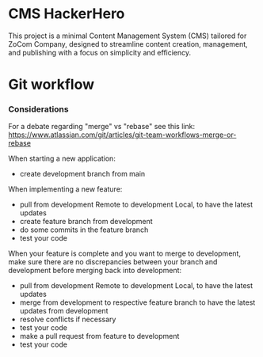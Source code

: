 # CMS HackerHero

This project is a minimal Content Management System (CMS) tailored for ZoCom Company, designed to streamline content creation, management, and publishing with a focus on simplicity and efficiency.

<h1> Git workflow </h1>

### Considerations 

For a debate regarding "merge" vs "rebase" see this link: https://www.atlassian.com/git/articles/git-team-workflows-merge-or-rebase

When starting a new application:

- create development branch from main

When implementing a new feature:

- pull from development Remote to development Local, to have the latest updates
- create feature branch from development
- do some commits in the feature branch
- test your code

When your feature is complete and you want to merge to development, make sure there are no discrepancies between your branch and development before merging back into development:

- pull from development Remote to development Local, to have the latest updates
- merge from development to respective feature branch to have the latest updates from development
- resolve conflicts if necessary 
- test your code
- make a pull request from feature to development
- test your code
